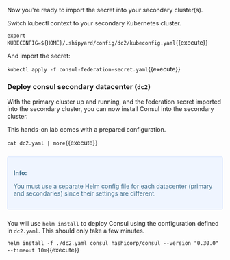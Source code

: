 Now you're ready to import the secret into your secondary cluster(s).

Switch kubectl context to your secondary Kubernetes cluster.

`export KUBECONFIG=${HOME}/.shipyard/config/dc2/kubeconfig.yaml`{{execute}}

And import the secret:

`kubectl apply -f consul-federation-secret.yaml`{{execute}}


### Deploy consul secondary datacenter (`dc2`)

With the primary cluster up and running, and the federation secret imported into the secondary cluster, you can now install Consul into the secondary cluster.

This hands-on lab comes with a prepared configuration.

`cat dc2.yaml | more`{{execute}}

<div style="background-color:#eff5ff; color:#416f8c; border:1px solid #d0e0ff; padding:1em; border-radius:3px; margin:24px 0;">
  <p><strong>Info: </strong>

  You must use a separate Helm config file for each datacenter (primary and secondaries) since their settings are different.

</p></div>

You will use `helm install` to deploy Consul using the configuration defined in `dc2.yaml`. This should only take a few minutes.

`helm install -f ./dc2.yaml consul hashicorp/consul --version "0.30.0" --timeout 10m`{{execute}}


